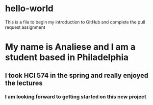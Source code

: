 # hello-world
This is a file to begin my introduction to GitHub and complete the pull request assignment
# My name is Analiese and I am a student based in Philadelphia
## I took HCI 574 in the spring and really enjoyed the lectures
### I am looking forward to getting started on this new project
